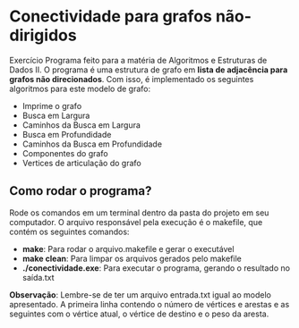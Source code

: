 # Conectividade para grafos não-dirigidos
Exercício Programa feito para a matéria de Algoritmos e Estruturas de Dados II. O programa é uma estrutura de grafo em **lista de adjacência para grafos não direcionados**. Com isso, é implementado os seguintes algoritmos para este modelo de grafo:
- Imprime o grafo
- Busca em Largura
- Caminhos da Busca em Largura
- Busca em Profundidade
- Caminhos da Busca em Profundidade
- Componentes do grafo
- Vertices de articulação do grafo


## Como rodar o programa?
Rode os comandos em um terminal dentro da pasta do projeto em seu computador. O arquivo responsável pela execução é o makefile, que contém os seguintes comandos:
- **make**: Para rodar o arquivo.makefile e gerar o executável
- **make clean**: Para limpar os arquivos gerados pelo makefile
- **./conectividade.exe**: Para executar o programa, gerando o resultado no saída.txt

**Observação**: Lembre-se de ter um arquivo entrada.txt igual ao modelo apresentado. A primeira linha contendo o número de vértices e arestas e as seguintes com o vértice atual, o vértice de destino e o peso da aresta.
